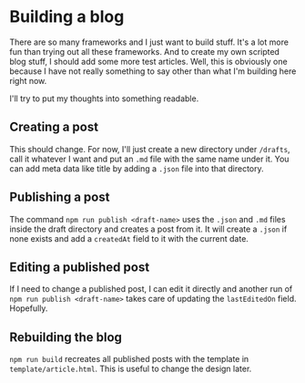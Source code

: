 # Building a blog

There are so many frameworks and I just want to build stuff. It's a lot more fun than trying out all these frameworks.
And to create my own scripted blog stuff, I should add some more test articles. Well, this is obviously one because I 
have not really something to say other than what I'm building here right now.

I'll try to put my thoughts into something readable.

## Creating a post

This should change. For now, I'll just create a new directory under `/drafts`, call it whatever I want and put an `.md` 
file with the same name under it. You can add meta data like title by adding a `.json` file into that directory.

## Publishing a post

The command `npm run publish <draft-name>` uses the `.json` and `.md` files inside the draft directory and creates a 
post from it. It will create a `.json` if none exists and add a `createdAt` field to it with the current date.

## Editing a published post

If I need to change a published post, I can edit it directly and another run of `npm run publish <draft-name>` takes 
care of updating the `lastEditedOn` field. Hopefully.

## Rebuilding the blog

`npm run build` recreates all published posts with the template in `template/article.html`. This is useful to change the
design later.
